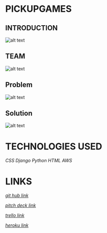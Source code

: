 # PICKUPGAMES



## **INTRODUCTION**
![alt text](https://i.imgur.com/o8C5JRH.png)



## **TEAM**
![alt text](https://i.imgur.com/MygJyyc.jpg)




## **Problem**
![alt text](https://i.imgur.com/LoSNcbq.jpg)


## **Solution**
![alt text](https://i.imgur.com/BUGwL8w.jpg)



# TECHNOLOGIES USED
*CSS*
*Django*
*Python*
*HTML*
*AWS*


# LINKS


[*git hub link*](https://github.com/nbai123/PickUpGames)

[*pitch deck link*](https://docs.google.com/presentation/d/1uWzLqHEuwEoaMsfE9DB3Ieob1LWd_TW9JjK3GkK9crs/edit#slide=id.p)

[*trello link*](https://trello.com/b/4jZaSAc0/pick-up-games-python-django-project)

[*heroku link*](https://pick-up-games.herokuapp.com/)